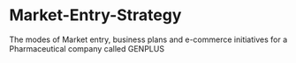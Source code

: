 # Market-Entry-Strategy
The modes of Market entry, business plans and e-commerce initiatives for a Pharmaceutical company called GENPLUS
